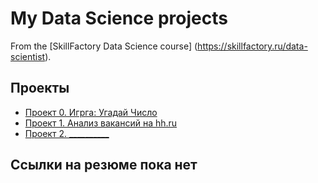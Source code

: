 # My Data Science projects

From the [SkillFactory Data Science course] (https://skillfactory.ru/data-scientist).

## Проекты

* [Проект 0. Игрга: Угадай Число](https://github.com/vv77v/IDE/tree/master/project_0)
* [Проект 1. Анализ вакансий на hh.ru](https://github.com/vv77v/IDE/tree/master/project_1)
* [Проект 2. __________](_________)

## Ссылки на резюме пока нет

